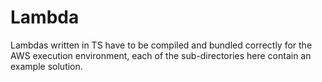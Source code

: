 # Lambda

Lambdas written in TS have to be compiled and bundled correctly for the AWS execution environment, each of the sub-directories here contain
an example solution.
